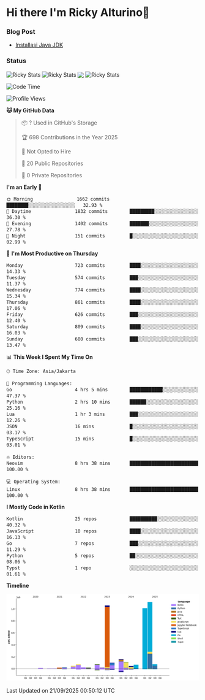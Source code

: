 # Hi there I'm Ricky Alturino👋

### Blog Post

<!-- BLOG-POST-LIST:START -->

- [Installasi Java JDK](https://onirutla.medium.com/installasi-java-jdk-ec701beeb5cb?source=rss-d9d81c918cc9------2)
<!-- BLOG-POST-LIST:END -->

### Status

<img align="center" alt="Ricky Stats" src="https://github-readme-stats.vercel.app/api?username=Alturino&theme=dark&show_icons=true&hide_border=false" />
<img align="center" alt="Ricky Stats" src="https://github-readme-stats.vercel.app/api/top-langs/?username=Alturino&theme=dark&show_icons=true&layout=compact"/>
<img align="center" width="640px" src="https://github-readme-stats.vercel.app/api/wakatime?username=Alturino&layout=compact&hide_border=true&theme=dark">
<img align="center" alt="Ricky Stats" src="https://leetcard.jacoblin.cool/alturino?border=0&radius=20&ext=activity"/>

<!--START_SECTION:waka-->
![Code Time](http://img.shields.io/badge/Code%20Time-1%2C434%20hrs%2017%20mins-blue)

![Profile Views](http://img.shields.io/badge/Profile%20Views-0-blue)

**🐱 My GitHub Data** 

> 📦 ? Used in GitHub's Storage 
 > 
> 🏆 698 Contributions in the Year 2025
 > 
> 🚫 Not Opted to Hire
 > 
> 📜 20 Public Repositories 
 > 
> 🔑 0 Private Repositories 
 > 
**I'm an Early 🐤** 

```text
🌞 Morning                1662 commits        ████████░░░░░░░░░░░░░░░░░   32.93 % 
🌆 Daytime                1832 commits        █████████░░░░░░░░░░░░░░░░   36.30 % 
🌃 Evening                1402 commits        ███████░░░░░░░░░░░░░░░░░░   27.78 % 
🌙 Night                  151 commits         █░░░░░░░░░░░░░░░░░░░░░░░░   02.99 % 
```
📅 **I'm Most Productive on Thursday** 

```text
Monday                   723 commits         ████░░░░░░░░░░░░░░░░░░░░░   14.33 % 
Tuesday                  574 commits         ███░░░░░░░░░░░░░░░░░░░░░░   11.37 % 
Wednesday                774 commits         ████░░░░░░░░░░░░░░░░░░░░░   15.34 % 
Thursday                 861 commits         ████░░░░░░░░░░░░░░░░░░░░░   17.06 % 
Friday                   626 commits         ███░░░░░░░░░░░░░░░░░░░░░░   12.40 % 
Saturday                 809 commits         ████░░░░░░░░░░░░░░░░░░░░░   16.03 % 
Sunday                   680 commits         ███░░░░░░░░░░░░░░░░░░░░░░   13.47 % 
```


📊 **This Week I Spent My Time On** 

```text
🕑︎ Time Zone: Asia/Jakarta

💬 Programming Languages: 
Go                       4 hrs 5 mins        ████████████░░░░░░░░░░░░░   47.37 % 
Python                   2 hrs 10 mins       ██████░░░░░░░░░░░░░░░░░░░   25.16 % 
Lua                      1 hr 3 mins         ███░░░░░░░░░░░░░░░░░░░░░░   12.26 % 
JSON                     16 mins             █░░░░░░░░░░░░░░░░░░░░░░░░   03.17 % 
TypeScript               15 mins             █░░░░░░░░░░░░░░░░░░░░░░░░   03.01 % 

🔥 Editors: 
Neovim                   8 hrs 38 mins       █████████████████████████   100.00 % 

💻 Operating System: 
Linux                    8 hrs 38 mins       █████████████████████████   100.00 % 
```

**I Mostly Code in Kotlin** 

```text
Kotlin                   25 repos            ██████████░░░░░░░░░░░░░░░   40.32 % 
JavaScript               10 repos            ████░░░░░░░░░░░░░░░░░░░░░   16.13 % 
Go                       7 repos             ███░░░░░░░░░░░░░░░░░░░░░░   11.29 % 
Python                   5 repos             ██░░░░░░░░░░░░░░░░░░░░░░░   08.06 % 
Typst                    1 repo              ░░░░░░░░░░░░░░░░░░░░░░░░░   01.61 % 
```



**Timeline**

![Lines of Code chart](https://raw.githubusercontent.com/Alturino/Alturino/main/assets/bar_graph.png)


 Last Updated on 21/09/2025 00:50:12 UTC
<!--END_SECTION:waka-->
